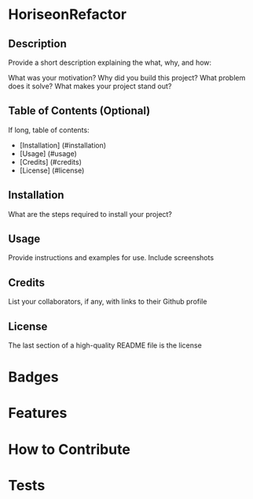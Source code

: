 # HoriseonRefactor

## Description

Provide a short description explaining the what, why, and how:

What was your motivation?
Why did you build this project?
What problem does it solve?
What makes your project stand out?

## Table of Contents (Optional)

If long, table of contents:

- [Installation] (#installation)
- [Usage] (#usage)
- [Credits] (#credits)
- [License] (#license)

## Installation

What are the steps required to install your project?

## Usage

Provide instructions and examples for use. Include screenshots

## Credits

List your collaborators, if any, with links to their Github profile

## License

The last section of a high-quality README file is the license

# Badges

# Features

# How to Contribute

# Tests

